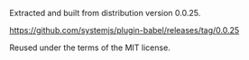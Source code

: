 Extracted and built from distribution version 0.0.25.

https://github.com/systemjs/plugin-babel/releases/tag/0.0.25

Reused under the terms of the MIT license.
